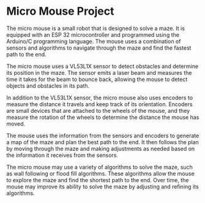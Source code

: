 # Micro Mouse Project

The micro mouse is a small robot that is designed to solve a maze. It is equipped with an ESP 32 microcontroller and programmed using the Arduino/C programming language. The mouse uses a combination of sensors and algorithms to navigate through the maze and find the fastest path to the end.

The micro mouse uses a VL53L1X sensor to detect obstacles and determine its position in the maze. The sensor emits a laser beam and measures the time it takes for the beam to bounce back, allowing the mouse to detect objects and obstacles in its path.

In addition to the VL53L1X sensor, the micro mouse also uses encoders to measure the distance it travels and keep track of its orientation. Encoders are small devices that are attached to the wheels of the mouse, and they measure the rotation of the wheels to determine the distance the mouse has moved.

The mouse uses the information from the sensors and encoders to generate a map of the maze and plan the best path to the end. It then follows the plan by moving through the maze and making adjustments as needed based on the information it receives from the sensors.

The micro mouse may use a variety of algorithms to solve the maze, such as wall following or flood fill algorithms. These algorithms allow the mouse to explore the maze and find the shortest path to the end. Over time, the mouse may improve its ability to solve the maze by adjusting and refining its algorithms.
